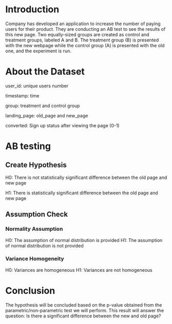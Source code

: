 # Introduction

Company has developed an application to increase the number of paying users for their product. They are conducting an AB test to see the results of this new page.
Two equally-sized groups are created as control and treatment groups, labeled A and B. The treatment group (B) is presented with the new webpage while the control group (A) is presented with the old one, and the experiment is run.

# About the Dataset

user_id: unique users number

timestamp: time

group: treatment and control group

landing_page: old_page and new_page

converted: Sign up status after viewing the page (0-1)

# AB testing
## Create Hypothesis

H0: There is not statistically significant difference between the old page and new page

H1: There is statistically significant difference between the old page and new page

## Assumption Check
### Normality Assumption

H0: The assumption of normal distribution is provided
H1: The assumption of normal distribution is not provided

### Variance Homogeneity

H0: Variances are homogeneous
H1: Variances are not homogeneous

# Conclusion
The hypothesis will be concluded based on the p-value obtained from the parametric/non-parametric test we will perform. This result will answer the question: Is there a significant difference between the new and old page?
